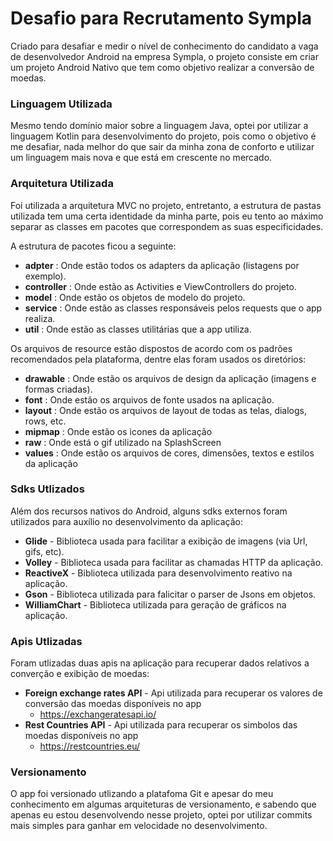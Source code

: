 # Desafio para Recrutamento Sympla

Criado para desafiar e medir o nível de conhecimento do candidato a vaga de desenvolvedor Android na empresa Sympla, o projeto consiste em criar um projeto Android Nativo que tem como objetivo realizar a conversão de moedas.

### Linguagem Utilizada

Mesmo tendo domínio maior sobre a linguagem Java, optei por utilizar a linguagem Kotlin para desenvolvimento do projeto, pois como o objetivo é me desafiar, nada melhor do que sair da minha zona de conforto e utilizar um linguagem mais nova e que está em crescente no mercado.

### Arquitetura Utilizada

Foi utilizada a arquitetura MVC no projeto, entretanto, a estrutura de pastas utilizada tem uma certa identidade da minha parte, pois eu tento ao máximo separar as classes em pacotes que correspondem as suas especificidades.

A estrutura de pacotes ficou a seguinte:

- <b>adpter</b> : Onde estão todos os adapters da aplicação (listagens por exemplo).
- <b>controller</b> : Onde estão as Activities e ViewControllers do projeto.
- <b>model</b> : Onde estão os objetos de modelo do projeto.
- <b>service</b> : Onde estão as classes responsáveis pelos requests que o app realiza.
- <b>util</b> : Onde estão as classes utilitárias que a app utiliza.

Os arquivos de resource estão dispostos de acordo com os padrões recomendados pela plataforma, dentre elas foram usados os diretórios:

- <b>drawable</b> : Onde estão os arquivos de design da aplicação (imagens e formas criadas).
- <b>font</b> : Onde estão os arquivos de fonte usados na aplicação.
- <b>layout</b> : Onde estão os arquivos de layout de todas as telas, dialogs, rows, etc.
- <b>mipmap</b> : Onde estão os icones da aplicação
- <b>raw</b> : Onde está o gif utilizado na SplashScreen
- <b>values</b> : Onde estão os arquivos de cores, dimensões, textos e estilos da aplicação

### Sdks Utlizados

Além dos recursos nativos do Android, alguns sdks externos foram utilizados para auxílio no desenvolvimento da aplicação:

- <b>Glide</b> - Biblioteca usada para facilitar a exibição de imagens (via Url, gifs, etc).
- <b>Volley</b> - Biblioteca usada para facilitar as chamadas HTTP da aplicação.
- <b>ReactiveX</b> - Biblioteca utilizada para desenvolvimento reativo na aplicação.
- <b>Gson</b> - Biblioteca utilizada para falicitar o parser de Jsons em objetos.
- <b>WilliamChart</b> - Biblioteca utilizada para geração de gráficos na aplicação.

### Apis Utlizadas

Foram utlizadas duas apis na aplicação para recuperar dados relativos a converção e exibição de moedas:

- <b>Foreign exchange rates API</b> - Api utilizada para recuperar os valores de conversão das moedas disponíveis no app
  - https://exchangeratesapi.io/
- <b>Rest Countries API</b> - Api utilizada para recuperar os simbolos das moedas disponíveis no app
  - https://restcountries.eu/

### Versionamento

O app foi versionado utlizando a platafoma Git e apesar do meu conhecimento em algumas arquiteturas de versionamento, e sabendo que apenas eu estou desenvolvendo nesse projeto, optei por utilizar commits mais simples para ganhar em velocidade no desenvolvimento.
